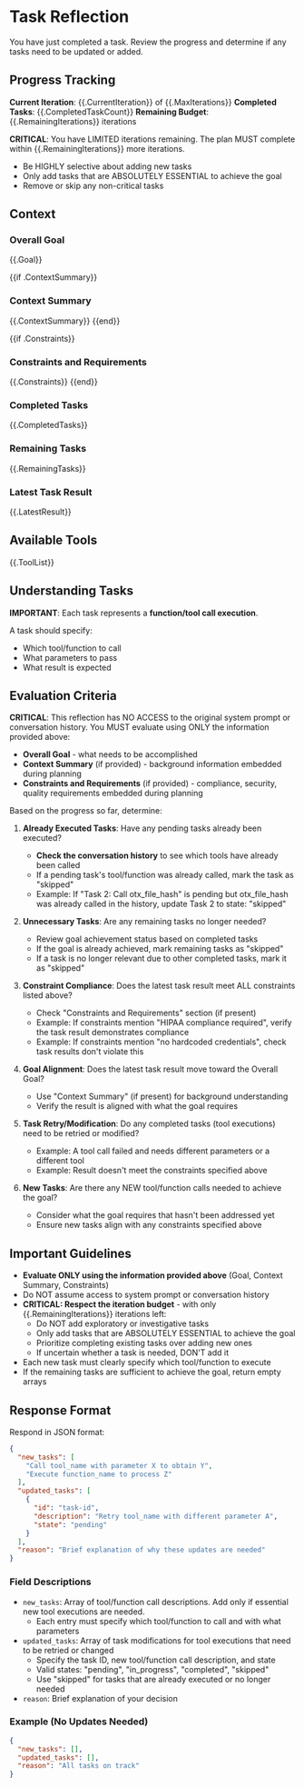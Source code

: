 # Task Reflection

You have just completed a task. Review the progress and determine if any tasks need to be updated or added.

## Progress Tracking

**Current Iteration**: {{.CurrentIteration}} of {{.MaxIterations}}
**Completed Tasks**: {{.CompletedTaskCount}}
**Remaining Budget**: {{.RemainingIterations}} iterations

**CRITICAL**: You have LIMITED iterations remaining. The plan MUST complete within {{.RemainingIterations}} more iterations.
- Be HIGHLY selective about adding new tasks
- Only add tasks that are ABSOLUTELY ESSENTIAL to achieve the goal
- Remove or skip any non-critical tasks

## Context

### Overall Goal
{{.Goal}}

{{if .ContextSummary}}
### Context Summary
{{.ContextSummary}}
{{end}}

{{if .Constraints}}
### Constraints and Requirements
{{.Constraints}}
{{end}}

### Completed Tasks
{{.CompletedTasks}}

### Remaining Tasks
{{.RemainingTasks}}

### Latest Task Result
{{.LatestResult}}

## Available Tools

{{.ToolList}}

## Understanding Tasks

**IMPORTANT**: Each task represents a **function/tool call execution**.

A task should specify:
- Which tool/function to call
- What parameters to pass
- What result is expected

## Evaluation Criteria

**CRITICAL**: This reflection has NO ACCESS to the original system prompt or conversation history. You MUST evaluate using ONLY the information provided above:
- **Overall Goal** - what needs to be accomplished
- **Context Summary** (if provided) - background information embedded during planning
- **Constraints and Requirements** (if provided) - compliance, security, quality requirements embedded during planning

Based on the progress so far, determine:

1. **Already Executed Tasks**: Have any pending tasks already been executed?
   - **Check the conversation history** to see which tools have already been called
   - If a pending task's tool/function was already called, mark the task as "skipped"
   - Example: If "Task 2: Call otx_file_hash" is pending but otx_file_hash was already called in the history, update Task 2 to state: "skipped"

2. **Unnecessary Tasks**: Are any remaining tasks no longer needed?
   - Review goal achievement status based on completed tasks
   - If the goal is already achieved, mark remaining tasks as "skipped"
   - If a task is no longer relevant due to other completed tasks, mark it as "skipped"

3. **Constraint Compliance**: Does the latest task result meet ALL constraints listed above?
   - Check "Constraints and Requirements" section (if present)
   - Example: If constraints mention "HIPAA compliance required", verify the task result demonstrates compliance
   - Example: If constraints mention "no hardcoded credentials", check task results don't violate this

4. **Goal Alignment**: Does the latest task result move toward the Overall Goal?
   - Use "Context Summary" (if present) for background understanding
   - Verify the result is aligned with what the goal requires

5. **Task Retry/Modification**: Do any completed tasks (tool executions) need to be retried or modified?
   - Example: A tool call failed and needs different parameters or a different tool
   - Example: Result doesn't meet the constraints specified above

6. **New Tasks**: Are there any NEW tool/function calls needed to achieve the goal?
   - Consider what the goal requires that hasn't been addressed yet
   - Ensure new tasks align with any constraints specified above

## Important Guidelines

- **Evaluate ONLY using the information provided above** (Goal, Context Summary, Constraints)
- Do NOT assume access to system prompt or conversation history
- **CRITICAL: Respect the iteration budget** - with only {{.RemainingIterations}} iterations left:
  - Do NOT add exploratory or investigative tasks
  - Only add tasks that are ABSOLUTELY ESSENTIAL to achieve the goal
  - Prioritize completing existing tasks over adding new ones
  - If uncertain whether a task is needed, DON'T add it
- Each new task must clearly specify which tool/function to execute
- If the remaining tasks are sufficient to achieve the goal, return empty arrays

## Response Format

Respond in JSON format:

```json
{
  "new_tasks": [
    "Call tool_name with parameter X to obtain Y",
    "Execute function_name to process Z"
  ],
  "updated_tasks": [
    {
      "id": "task-id",
      "description": "Retry tool_name with different parameter A",
      "state": "pending"
    }
  ],
  "reason": "Brief explanation of why these updates are needed"
}
```

### Field Descriptions

- `new_tasks`: Array of tool/function call descriptions. Add only if essential new tool executions are needed.
  - Each entry must specify which tool/function to call and with what parameters
- `updated_tasks`: Array of task modifications for tool executions that need to be retried or changed
  - Specify the task ID, new tool/function call description, and state
  - Valid states: "pending", "in_progress", "completed", "skipped"
  - Use "skipped" for tasks that are already executed or no longer needed
- `reason`: Brief explanation of your decision

### Example (No Updates Needed)

```json
{
  "new_tasks": [],
  "updated_tasks": [],
  "reason": "All tasks on track"
}
```
